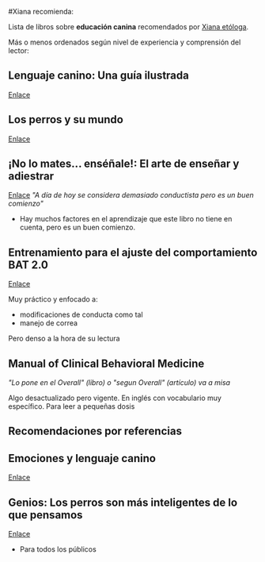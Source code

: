 
#Xiana recomienda: 


Lista de libros sobre __educación canina__ recomendados por [Xiana etóloga](https://etoloxia.vet).

Más o menos ordenados según nivel de experiencia y comprensión del lector: 




## Lenguaje canino: Una guía ilustrada

[Enlace](https://amzn.eu/d/9vSDkEI)


## Los perros y su mundo

[Enlace](https://amzn.eu/d/c6mWrlC)


## ¡No lo mates... enséñale!: El arte de enseñar y adiestrar
[Enlace](https://amzn.eu/d/9e6FSu8)
_"A día de hoy se considera demasiado conductista pero es un buen comienzo"_

* Hay muchos factores en el aprendizaje que este libro no tiene en cuenta, pero es un buen comienzo.

## Entrenamiento para el ajuste del comportamiento BAT 2.0

[Enlace](https://www.iberlibro.com/9781539838401/Entrenamiento-Ajuste-Comportamiento-BAT-2.0-1539838404/plp)

Muy práctico y enfocado a:
* modificaciones de conducta como tal
* manejo de correa

Pero denso a la hora de su lectura


## Manual of Clinical Behavioral Medicine

_"Lo pone en el Overall" (libro) o "segun Overall" (artículo) va a misa_

Algo desactualizado pero vigente.
En inglés con vocabulario muy específico.
Para leer a pequeñas dosis



Recomendaciones por referencias
----


## Emociones y lenguaje canino

[Enlace](https://www.casadellibro.com/libro-emociones-y-lenguaje-canino/9788412418538/14310542)




## Genios: Los perros son más inteligentes de lo que pensamos

[Enlace](https://www.casadellibro.com/libro-genios-los-perros-son-mas-inteligentes-de-lo-que-pensamos/9788494185212/2263741)
* Para todos los públicos
